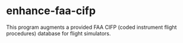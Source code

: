 # enhance-faa-cifp
This program augments a provided FAA CIFP (coded instrument flight procedures) database for flight simulators.
